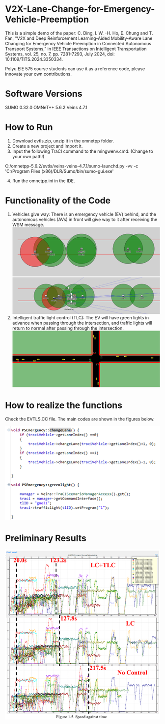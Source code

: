 # V2X-Lane-Change-for-Emergency-Vehicle-Preemption
This is a simple demo of the paper: 
C. Ding, I. W. -H. Ho, E. Chung and T. Fan, "V2X and Deep Reinforcement Learning-Aided Mobility-Aware Lane Changing for Emergency Vehicle Preemption in Connected Autonomous Transport Systems," in IEEE Transactions on Intelligent Transportation Systems, vol. 25, no. 7, pp. 7281-7293, July 2024, doi: 10.1109/TITS.2024.3350334.

Polyu EIE 575 course students can use it as a reference code, please innovate your own contributions.

# Software Versions
SUMO 0.32.0
OMNeT++ 5.6.2
Veins 4.7.1

# How to Run
1. Download evtls.zip, unzip it in the omnetpp folder.
2. Create a new project and import it.
3. Input the following TraCI command to the mingwenv.cmd: (Change to your own path!)

C:/omnetpp-5.6.2/evtls/veins-veins-4.7.1/sumo-launchd.py -vv -c 'C:/Program Files (x86)/DLR/Sumo/bin/sumo-gui.exe'

4. Run the omnetpp.ini in the IDE.

# Functionality of the Code

1. Vehicles give way: There is an emergency vehicle (EV) behind, and the autonomous vehicles (AVs) in front will give way to it after receiving the WSM message.
![image](https://github.com/caoding1996/V2X-Lane-Change-for-Emergency-Vehicle-Preemption/blob/main/before.png)
![image](https://github.com/caoding1996/V2X-Lane-Change-for-Emergency-Vehicle-Preemption/blob/main/after.png)
3. Intelligent traffic light control (TLC): The EV will have green lights in advance when passing through the intersection, and traffic lights will return to normal after passing through the intersection.
![image](https://github.com/caoding1996/V2X-Lane-Change-for-Emergency-Vehicle-Preemption/blob/main/TLC.png)
# How to realize the functions

Check the EVTLS.CC file. The main codes are shown in the figures below.

![image](https://github.com/caoding1996/V2X-Lane-Change-for-Emergency-Vehicle-Preemption/blob/main/code.png)

# Preliminary Results

![image](https://github.com/caoding1996/V2X-Lane-Change-for-Emergency-Vehicle-Preemption/blob/main/ev_speed.png)
